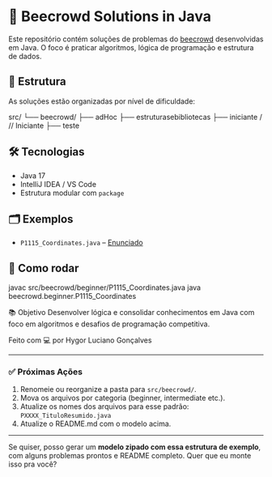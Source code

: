 # 🧠 Beecrowd Solutions in Java

Este repositório contém soluções de problemas do [beecrowd](https://www.beecrowd.com.br/) desenvolvidas em Java. O foco é praticar algoritmos, lógica de programação e estrutura de dados.

## 🚀 Estrutura

As soluções estão organizadas por nível de dificuldade:

src/
└── beecrowd/
├── adHoc
├── estruturasebibliotecas
├── iniciante / // Iniciante
├── teste

## 🛠 Tecnologias

- Java 17
- IntelliJ IDEA / VS Code
- Estrutura modular com `package`

## 🗂 Exemplos

- `P1115_Coordinates.java` – [Enunciado](https://www.beecrowd.com.br/judge/pt/problems/view/1115)

## 📌 Como rodar

javac src/beecrowd/beginner/P1115_Coordinates.java
java beecrowd.beginner.P1115_Coordinates

📚 Objetivo
Desenvolver lógica e consolidar conhecimentos em Java com foco em algoritmos e desafios de programação competitiva.

Feito com 💻 por Hygor Luciano Gonçalves

---

### ✅ Próximas Ações

1. Renomeie ou reorganize a pasta para `src/beecrowd/`.
2. Mova os arquivos por categoria (beginner, intermediate etc.).
3. Atualize os nomes dos arquivos para esse padrão: `PXXXX_TituloResumido.java`
4. Atualize o README.md com o modelo acima.

---

Se quiser, posso gerar um **modelo zipado com essa estrutura de exemplo**, com alguns problemas prontos e README completo. Quer que eu monte isso pra você?

